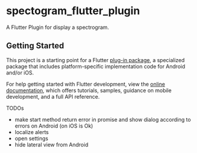 # spectogram_flutter_plugin

A Flutter Plugin for display a spectrogram.

## Getting Started

This project is a starting point for a Flutter
[plug-in package](https://flutter.dev/developing-packages/),
a specialized package that includes platform-specific implementation code for
Android and/or iOS.

For help getting started with Flutter development, view the
[online documentation](https://flutter.dev/docs), which offers tutorials,
samples, guidance on mobile development, and a full API reference.


TODOs
 - make start method return error in promise and show dialog according to errors on Android (on iOS is Ok)
 - localize alerts
 - open settings
 - hide lateral view from Android